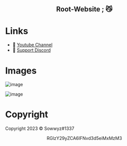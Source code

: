 <h2 align="center">
                          Root-Website <strong>;</strong> 😼
<br>


# Links
- 🔗 [Youtube Channel](https://www.youtube.com/channel/UC9_kma0SOd-oSe24gqpqqCA)
- 🔗 [Support Discord](https://discord.com/users/394251966571872256)



# Images 

![image](https://user-images.githubusercontent.com/88189918/234349535-5bb3e9ad-5bb5-40d5-b516-935ce7606969.png)

![image](https://user-images.githubusercontent.com/88189918/234349553-9f2fe115-227e-43a1-a4d0-b313efbcdf42.png)





# Copyright 
Copyright 2023 © Sowwyz#1337

</h2>
<p align="center">
   RGlzY29yZCA6IFNvd3d5eiMxMzM3
<br>
